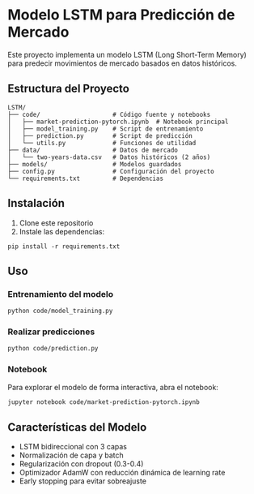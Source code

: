 # Modelo LSTM para Predicción de Mercado

Este proyecto implementa un modelo LSTM (Long Short-Term Memory) para predecir movimientos de mercado basados en datos históricos.

## Estructura del Proyecto

```
LSTM/
├── code/                    # Código fuente y notebooks
│   ├── market-prediction-pytorch.ipynb  # Notebook principal
│   ├── model_training.py    # Script de entrenamiento
│   ├── prediction.py        # Script de predicción
│   └── utils.py             # Funciones de utilidad
├── data/                    # Datos de mercado
│   └── two-years-data.csv   # Datos históricos (2 años)
├── models/                  # Modelos guardados
├── config.py                # Configuración del proyecto
└── requirements.txt         # Dependencias
```

## Instalación

1. Clone este repositorio
2. Instale las dependencias:
```
pip install -r requirements.txt
```

## Uso

### Entrenamiento del modelo

```bash
python code/model_training.py
```

### Realizar predicciones

```bash
python code/prediction.py
```

### Notebook

Para explorar el modelo de forma interactiva, abra el notebook:

```bash
jupyter notebook code/market-prediction-pytorch.ipynb
```

## Características del Modelo

- LSTM bidireccional con 3 capas
- Normalización de capa y batch
- Regularización con dropout (0.3-0.4)
- Optimizador AdamW con reducción dinámica de learning rate
- Early stopping para evitar sobreajuste
